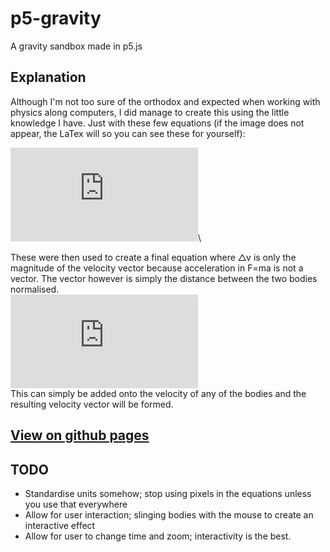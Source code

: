 # p5-gravity
A gravity sandbox made in p5.js

## Explanation
Although I'm not too sure of the orthodox and expected when working with physics along computers, I did manage to create this using the little knowledge I have. Just with these few equations (if the image does not appear, the LaTex will so you can see these for yourself):

![$ F = ma $](https://latex.codecogs.com/png.latex?F%20%3D%20ma)\
![$ F = G\frac{m_xm_y}{r} $](https://latex.codecogs.com/png.latex?F%20%3D%20G%5Cfrac%7Bm_xm_y%7D%7Br%7D)\
![$ a = \frac{\Delta v}{\Delta t} $](https://latex.codecogs.com/png.latex?a%20%3D%20%5Cfrac%7B%5CDelta%20v%7D%7B%5CDelta%20t%7D)\

These were then used to create a final equation where △v is only the magnitude of the velocity vector because acceleration in F=ma is not a vector. The vector however is simply the distance between the two bodies normalised.\
![$\Delta V_x=\left[\Delta t\frac{G\frac{m_xm_y}{r}}{m_x}\right]\hat r$](https://latex.codecogs.com/png.latex?%5CDelta%20V_x%3D%5Cleft%5B%5CDelta%20t%5Cfrac%7BG%5Cfrac%7Bm_xm_y%7D%7Br%7D%7D%7Bm_x%7D%5Cright%5D%5Chat%20r)\
This can simply be added onto the velocity of any of the bodies and the resulting velocity vector will be formed.

## [View on github pages](https://kingpepsalt.github.io/p5-gravity/gravity/)

## TODO
- Standardise units somehow; stop using pixels in the equations unless you use that everywhere
- Allow for user interaction; slinging bodies with the mouse to create an interactive effect
- Allow for user to change time and zoom; interactivity is the best.

